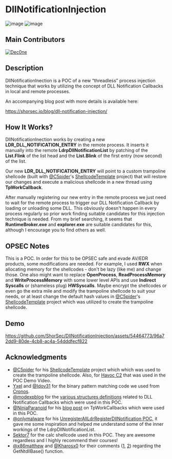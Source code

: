 # DllNotificationInjection

![image](https://img.shields.io/badge/C%2B%2B-00599C?style=for-the-badge&logo=c%2B%2B&logoColor=white) ![image](https://img.shields.io/badge/Windows-0078D6?style=for-the-badge&logo=windows&logoColor=white)

## Main Contributors

[![Dec0ne](https://img.shields.io/badge/Dec0ne-FF1B2D?style=for-the-badge&logo=Dec0ne&logoColor=white)](https://github.com/Dec0ne)

## Description

DllNotificationInection is a POC of a new “threadless” process injection technique that works by utilizing the concept of DLL Notification Callbacks in local and remote processes.

An accompanying blog post with more details is available here:

https://shorsec.io/blog/dll-notification-injection/


## How It Works?

DllNotificationInection works by creating a new **LDR_DLL_NOTIFICATION_ENTRY** in the remote process. It inserts it manually into the remote **LdrpDllNotificationList** by patching of the **List.Flink** of the list head and the **List.Blink** of the first entry (now second) of the list.

Our new **LDR_DLL_NOTIFICATION_ENTRY** will point to a custom trampoline shellcode (built with [@C5pider](https://twitter.com/C5pider)'s [ShellcodeTemplate](https://github.com/Cracked5pider/ShellcodeTemplate) project) that will restore our changes and execute a malicious shellcode in a new thread using **TpWorkCallback**.

After manually registering our new entry in the remote process we just need to wait for the remote process to trigger our DLL Notification Callback by loading or unloading some DLL. This obviously doesn't happen in every process regularly so prior work finding suitable candidates for this injection technique is needed. From my brief searching, it seems that **RuntimeBroker.exe** and **explorer.exe** are suitable candidates for this, although I encourage you to find others as well.


## OPSEC Notes

This is a POC. In order for this to be OPSEC safe and evade AV/EDR products, some modifications are needed. For example, I used **RWX** when allocating memory for the shellcodes - don't be lazy (like me) and change those. One also might want to replace **OpenProcess**, **ReadProcessMemory** and **WriteProcessMemory** with some lower level APIs and use **Indirect Syscalls** or (shameless plug) **HWSyscalls**. Maybe encrypt the shellcodes or even go the extra mile and modify the trampoline shellcode to suit your needs, or at least change the default hash values in [@C5pider](https://twitter.com/C5pider)'s [ShellcodeTemplate](https://github.com/Cracked5pider/ShellcodeTemplate) project which was utilized to create the trampoline shellcode.

## Demo



https://github.com/ShorSec/DllNotificationInjection/assets/54464773/96a72dd9-80de-4cb8-ac4a-54dddfecf822



## Acknowledgments

- [@C5pider](https://twitter.com/C5pider) for his [ShellcodeTemplate](https://github.com/Cracked5pider/ShellcodeTemplate) project which which was used to create the trampoline shellcode. Also, for [Havoc C2](https://github.com/HavocFramework/Havoc) that was used in the POC Demo Video.
- [Yxel](https://github.com/janoglezcampos) and [@Idov31](https://twitter.com/Idov31) for the binary pattern matching code we used from [Cronos](https://github.com/Idov31/Cronos/blob/master/src/Utils.c).
- [@modexpblog](https://twitter.com/modexpblog) for the [various structures definitions](https://modexp.wordpress.com/2020/08/06/windows-data-structures-and-callbacks-part-1/#dll) related to DLL Notification Callbacks which were used in this POC.
- [@NinjaParanoid](https://twitter.com/NinjaParanoid) for his [blog post](https://0xdarkvortex.dev/proxying-dll-loads-for-hiding-etwti-stack-tracing/) on TpWorkCallbacks which were used in this POC.
- [@onlymalware](https://twitter.com/onlymalware) for his [UnregisterAllLdrRegisterDllNotification POC](https://github.com/rad9800/misc/blob/main/bypasses/UnregisterAllLdrRegisterDllNotification.c), it gave me some inspiration and helped me understand some of the inner workings of the LdrpDllNotificationList.
- [Sektor7](https://institute.sektor7.net/) for the calc shellcode used in this POC. They are awesome regardless and I highly recommend their courses!
- [@x86matthew](https://twitter.com/x86matthew) and [@Kharosx0](https://twitter.com/Kharosx0) for their comments ([1](https://twitter.com/x86matthew/status/1691245975455608832?s=20), [2](https://twitter.com/Kharosx0/status/1691313315203764224?s=20)) regarding the GetNtdllBase() function.

